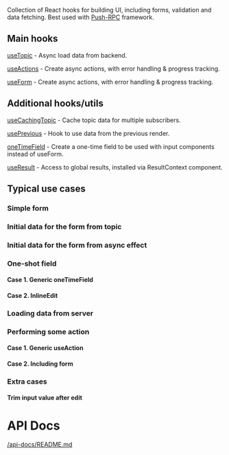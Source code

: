 Collection of React hooks for building UI, including forms, validation and data fetching. 
Best used with [Push-RPC](https://github.com/vasyas/push-rpc) framework.

## Main hooks

[useTopic](./api-docs/README.md#usetopic) - Async load data from backend.

[useActions](./api-docs/README.md#useactions) - Create async actions, with error handling & progress tracking. 

[useForm](./api-docs/README.md#useform) - Create async actions, with error handling & progress tracking.

## Additional hooks/utils

[useCachingTopic](./api-docs/README.md#usecachingtopic) - Cache topic data for multiple subscribers.

[usePrevious](./api-docs/README.md#useprevious) - Hook to use data from the previous render.

[oneTimeField](./api-docs/README.md#onetimefield) - Create a one-time field to be used with input components instead of useForm. 

[useResult](./api-docs/README.md#useresult) - Access to global results, installed via ResultContext component.  

## Typical use cases

### Simple form

### Initial data for the form from topic
### Initial data for the form from async effect 

### One-shot field

#### Case 1. Generic oneTimeField
#### Case 2. InlineEdit

### Loading data from server

### Performing some action

#### Case 1. Generic useAction
#### Case 2. Including form

### Extra cases

#### Trim input value after edit

# API Docs

[/api-docs/README.md](/api-docs/README.md)
